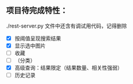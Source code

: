 ## 项目待完成特性：

./rest-server.py 文件中还含有调试用代码，记得删除

- [x] 按阈值呈现搜索结果
- [x] 显示选中图片
- [ ] 收藏
- [ ] （分类）
- [x] 高级查询：结果限定（结果数量、相关性强弱）
- [ ] 历史记录

